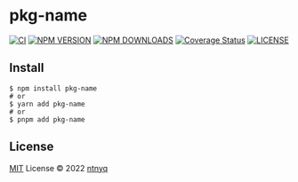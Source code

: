 # pkg-name

[![CI](https://github.com/ntnyq/pkg-name/workflows/CI/badge.svg)](https://github.com/ntnyq/pkg-name/actions)
[![NPM VERSION](https://img.shields.io/npm/v/pkg-name.svg)](https://www.npmjs.com/package/pkg-name)
[![NPM DOWNLOADS](https://img.shields.io/npm/dy/pkg-name.svg)](https://www.npmjs.com/package/pkg-name)
[![Coverage Status](https://coveralls.io/repos/github/ntnyq/pkg-name/badge.svg?branch=main)](https://coveralls.io/github/ntnyq/pkg-name?branch=main)
[![LICENSE](https://img.shields.io/github/license/ntnyq/pkg-name.svg)](https://github.com/ntnyq/pkg-name/blob/main/LICENSE)

## Install

```shell
$ npm install pkg-name
# or
$ yarn add pkg-name
# or
$ pnpm add pkg-name
```

## License

[MIT](./LICENSE) License © 2022 [ntnyq](https://github.com/ntnyq)
